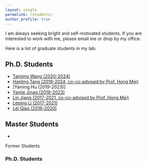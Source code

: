 ```yaml
---
layout: single
permalink: /students/
author_profile: true
---
```

I am always seeking bright and self-motivated students. If you are interested to work with me, please email me or drop by my office.

Here is a list of graduate students in my lab:

## Ph.D. Students

* [Taiming Wang (2020-2024)](#) 
* [Hanling Tang (2019-2024, co-co-advised by Prof. Hong Mei)](#)
* [Yaming Hu (2019-2023)]
* [Yanjie Jinag (2018-2023)](#)
* [Lin Jiang (2017-2021, co-co-advised by Prof. Hong Mei)](#)
* [Leping Li (2017-2021)](#)
* [Lei Qiao (2016-2020)](#)

## Master Students

* []()

Former Students
### Ph.D. Students


